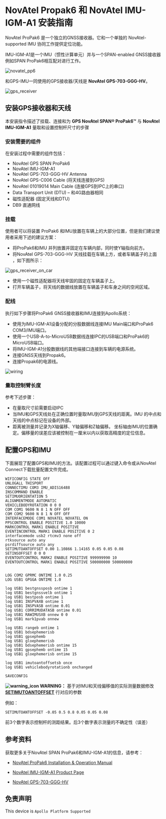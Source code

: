 # NovAtel Propak6 和 NovAtel IMU-IGM-A1 安装指南

NovAtel ProPak6 是一个独立的GNSS接收器。它和一个单独的 NovAtel-supported IMU 协同工作提供定位功能。

IMU-IGM-A1是一个IMU（惯性计算单元）并与一个SPAN-enabled GNSS接收器例如SPAN ProPak6相互配对进行工作。

![novatel_pp6](images/Novatel_pp6.png)

和GPS-IMU一同使用的GPS接收器/天线是 **NovAtel GPS-703-GGG-HV**。

![gps_receiver](images/gps_receiver.png)

## 安装GPS接收器和天线

本安装指令描述了挂载、连接和为 **GPS NovAtel SPAN® ProPak6™** 与 **NovAtel IMU-IGM-A1** 量取和设置控制杆尺寸的步骤

### 安装需要的组件

在安装过程中需要的组件包括：

- NovAtel GPS SPAN ProPak6
- NovAtel IMU-IGM-A1
- NovAtel GPS-703-GGG-HV Antenna
- NovAtel GPS-C006 Cable (将天线连接到GPS)
- NovAtel 01019014 Main Cable (连接GPS到IPC上的串口)
- Data Transport Unit (DTU) – 和4G路由器相同
- 磁性适配器 (固定天线和DTU)
- DB9 直通网线

### 挂载

使用者可以将装置 ProPak6 和IMU放置在车辆上的大部分位置，但是我们建议使用者采用下述的建议方案：

- 将ProPak6和IMU 并列放置并固定在车辆内部，同时使Y轴指向前方。
- 将NovAtel GPS-703-GGG-HV 天线挂载在车辆上方，或者车辆盖子的上面 ，如下图所示：

![gps_receiver_on_car](images/gps_receiver_on_car.png)

- 使用一个磁性适配器将天线牢固的固定在车辆盖子上。
- 打开车辆盖子，将天线的数据线放置在车辆盖子和车身之间的空闲区域。

### 配线

执行如下步骤将ProPak6 GNSS接收器和IMU连接到Apollo系统：

* 使用为IMU-IGM-A1设备分配的分股数据线连接IMU Main端口和ProPak6 COM3/IMU端口。
* 使用一个USB-A-to-MicroUSB数据线连接IPC的USB端口和ProPak6的MicroUSB端口。
* 将IMU-IGM-A1分股数据线的其他端接口连接到车辆的电源系统。
* 连接GNSS天线到Propak6。
* 连接Propak6的电源线。

![wiring](images/wiring.png)

### 量取控制臂长度

参考下述步骤：

* 在量取尺寸前需要启动IPC
* 当IMU和GPS天线处在正确位置时量取IMU到GPS天线的距离。IMU 的中点和天线的中点标记在设备的外部。
* 距离被测量并记录为X轴偏移、Y轴偏移和Z轴偏移。 坐标轴由IMU的位置确定。偏移量的误差应该被控制在一厘米以内以获取高精度的定位信息。

## 配置GPS和IMU

下面展现了配置GPS和IMU的方法。该配置过程可以通过键入命令或从NovAtel Connect下载批量配置文件完成。

```
WIFICONFIG STATE OFF
UNLOGALL THISPORT
CONNECTIMU COM3 IMU_ADIS16488
INSCOMMAND ENABLE
SETIMUORIENTATION 5
ALIGNMENTMODE AUTOMATIC  
VEHICLEBODYROTATION 0 0 0
COM COM1 9600 N 8 1 N OFF OFF
COM COM2 9600 N 8 1 N OFF OFF
INTERFACEMODE COM1 NOVATEL NOVATEL ON
PPSCONTROL ENABLE POSITIVE 1.0 10000
MARKCONTROL MARK1 ENABLE POSITIVE
EVENTINCONTROL MARK1 ENABLE POSITIVE 0 2
interfacemode usb2 rtcmv3 none off
rtksource auto any
psrdiffsource auto any
SETIMUTOANTOFFSET 0.00 1.10866 1.14165 0.05 0.05 0.08
SETINSOFFSET 0 0 0
EVENTOUTCONTROL MARK2 ENABLE POSITIVE 999999990 10
EVENTOUTCONTROL MARK1 ENABLE POSITIVE 500000000 500000000


LOG COM2 GPRMC ONTIME 1.0 0.25
LOG USB1 GPGGA ONTIME 1.0

log USB1 bestgnssposb ontime 1
log USB1 bestgnssvelb ontime 1
log USB1 bestposb ontime 1
log USB1 INSPVAXB ontime 1
log USB1 INSPVASB ontime 0.01
log USB1 CORRIMUDATASB ontime 0.01
log USB1 RAWIMUSXB onnew 0 0
log USB1 mark1pvab onnew

log USB1 rangeb ontime 1
log USB1 bdsephemerisb
log USB1 gpsephemb
log USB1 gloephemerisb
log USB1 bdsephemerisb ontime 15
log USB1 gpsephemb ontime 15
log USB1 gloephemerisb ontime 15

log USB1 imutoantoffsetsb once
log USB1 vehiclebodyrotationb onchanged
 
SAVECONFIG
```

**![warning_icon](images/warning_icon.png) WARNING：** 基于对IMU和天线偏移值的实际测量数据修改 **<u>SETIMUTOANTOFFSET</u>** 行对应的参数

例如：

```
SETIMUTOANTOFFSET -0.05 0.5 0.8 0.05 0.05 0.08
```

前3个数字表示控制杆的测距结果。后3个数字表示测量的不确定性（误差）

## 参考资料

获取更多关于NovAtel SPAN ProPak6和IMU-IGM-A1的信息，请参考：
* [NovAtel ProPak6 Installation & Operation Manual](https://www.novatel.com/assets/Documents/Manuals/OM-20000148.pdf)
* [NovAtel IMU-IGM-A1 Product Page](https://www.novatel.com/products/span-gnss-inertial-systems/span-imus/span-mems-imus/imu-igm-a1/#overview)

* [NovAtel GPS-703-GGG-HV](https://www.novatel.com/products/gnss-antennas/high-performance-gnss-antennas/gps-703-ggg-hv/)

## 免责声明

This device is `Apollo Platform Supported`
